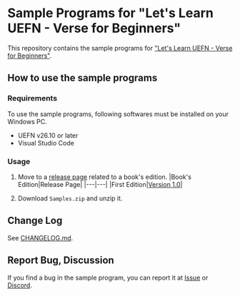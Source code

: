 # Sample Programs for "Let's Learn UEFN - Verse for Beginners"

This repository contains the sample programs for ["Let's Learn UEFN - Verse for Beginners"](https://colory-games.booth.pm/items/5224756).

## How to use the sample programs

### Requirements

To use the sample programs, following softwares must be installed on your Windows PC.

* UEFN v26.10 or later
* Visual Studio Code

### Usage

1. Move to a [release page](https://github.com/colory-games/LetsLearnUEFN-VerseForBeginners-Samples/releases) related to a book's edition.
   |Book's Edition|Release Page|
   |---|---|
   |First Edition|[Version 1.0](https://github.com/colory-games/LetsLearnUEFN-VerseForBeginners-Samples/releases/tag/v1.0.0)|

1. Download `Samples.zip` and unzip it.

## Change Log

See [CHANGELOG.md](CHANGELOG.md).

## Report Bug, Discussion

If you find a bug in the sample program, you can report it at [Issue](https://github.com/colory-games/LetsLearnUEFN-VerseForBeginners-Samples/issues) or [Discord](https://discord.gg/F9cRxfAuJd).
